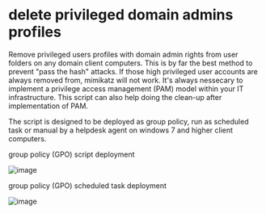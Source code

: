 # delete privileged domain admins profiles
Remove privileged users profiles with domain admin rights from user folders on any domain client computers. This is by far the best method to prevent "pass the hash" attacks. 
If those high privileged user accounts are always removed from, mimikatz will not work. 
It's always nessecary to implement a privilege access management (PAM) model within your IT infrastructure. This script can also help doing the clean-up after implementation of PAM.

The script is designed to be deployed as group policy, run as scheduled task or manual by a helpdesk agent on windows 7 and higher client computers.

group policy (GPO) script deployment

![image](https://github.com/abydongroup/delete_domain_admins/assets/5834602/9dbd65a1-25c5-4fce-9821-2fd63a64caee)

group policy (GPO) scheduled task deployment

![image](https://github.com/abydongroup/delete_domain_admins/assets/5834602/97bd9848-a667-48a3-b732-ab873da1177a)
